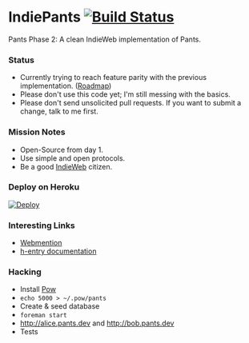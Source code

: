 # IndiePants [![Build Status](https://travis-ci.org/hmans/indiepants.svg?branch=master)](https://travis-ci.org/hmans/indiepants)

Pants Phase 2: A clean IndieWeb implementation of Pants.


### Status

* Currently trying to reach feature parity with the previous implementation. ([Roadmap](https://github.com/hmans/indiepants/issues?q=milestone%3AOne))
* Please don't use this code yet; I'm still messing with the basics.
* Please don't send unsolicited pull requests. If you want to submit a change, talk to me first.

### Mission Notes

* Open-Source from day 1.
* Use simple and open protocols.
* Be a good [IndieWeb](http://indiewebify.me/) citizen.

### Deploy on Heroku

[![Deploy](https://www.herokucdn.com/deploy/button.png)](https://heroku.com/deploy)

### Interesting Links

* [Webmention](http://webmention.org)
* [h-entry documentation](http://microformats.org/wiki/h-entry)

### Hacking

* Install [Pow](http://pow.cx)
* `echo 5000 > ~/.pow/pants`
* Create & seed database
* `foreman start`
* http://alice.pants.dev and http://bob.pants.dev
* Tests
